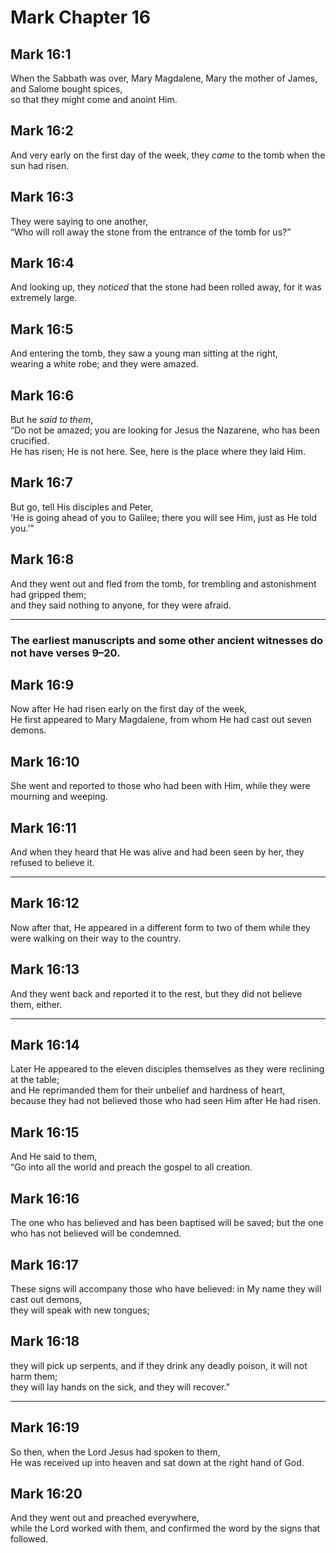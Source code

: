 # Mark Chapter 16

## Mark 16:1

When the Sabbath was over, Mary Magdalene, Mary the mother of James, and Salome bought spices,  
so that they might come and anoint Him.

## Mark 16:2

And very early on the first day of the week, they _came_ to the tomb when the sun had risen.

## Mark 16:3

They were saying to one another,  
“Who will roll away the stone from the entrance of the tomb for us?”

## Mark 16:4

And looking up, they _noticed_ that the stone had been rolled away, for it was extremely large.

## Mark 16:5

And entering the tomb, they saw a young man sitting at the right,  
wearing a white robe; and they were amazed.

## Mark 16:6

But he _said to them_,  
“Do not be amazed; you are looking for Jesus the Nazarene, who has been crucified.  
He has risen; He is not here. See, here is the place where they laid Him.

## Mark 16:7

But go, tell His disciples and Peter,  
‘He is going ahead of you to Galilee; there you will see Him, just as He told you.’”

## Mark 16:8

And they went out and fled from the tomb, for trembling and astonishment had gripped them;  
and they said nothing to anyone, for they were afraid.

---

### The earliest manuscripts and some other ancient witnesses do not have verses 9–20.

## Mark 16:9

Now after He had risen early on the first day of the week,  
He first appeared to Mary Magdalene, from whom He had cast out seven demons.

## Mark 16:10

She went and reported to those who had been with Him, while they were mourning and weeping.

## Mark 16:11

And when they heard that He was alive and had been seen by her, they refused to believe it.

---

## Mark 16:12

Now after that, He appeared in a different form to two of them while they were walking on their way to the country.

## Mark 16:13

And they went back and reported it to the rest, but they did not believe them, either.

---

## Mark 16:14

Later He appeared to the eleven disciples themselves as they were reclining at the table;  
and He reprimanded them for their unbelief and hardness of heart,  
because they had not believed those who had seen Him after He had risen.

## Mark 16:15

And He said to them,  
“Go into all the world and preach the gospel to all creation.

## Mark 16:16

The one who has believed and has been baptised will be saved; but the one who has not believed will be condemned.

## Mark 16:17

These signs will accompany those who have believed: in My name they will cast out demons,  
they will speak with new tongues;

## Mark 16:18

they will pick up serpents, and if they drink any deadly poison, it will not harm them;  
they will lay hands on the sick, and they will recover.”

---

## Mark 16:19

So then, when the Lord Jesus had spoken to them,  
He was received up into heaven and sat down at the right hand of God.

## Mark 16:20

And they went out and preached everywhere,  
while the Lord worked with them, and confirmed the word by the signs that followed.
